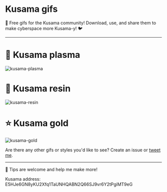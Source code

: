 # Kusama gifs

💖 Free gifs for the Kusama community! Download, use, and share them to make cyberspace more Kusama-y! 🐦

-----

# 🔮 Kusama plasma
![kusama-plasma](https://user-images.githubusercontent.com/5248378/101329133-44b36700-3871-11eb-8fd8-b01db4884981.gif)

# 🗿 Kusama resin
![kusama-resin](https://user-images.githubusercontent.com/5248378/101292184-38e28900-380e-11eb-9c07-b38cec5c6925.gif)

# ⭐ Kusama gold 
![kusama-gold](https://user-images.githubusercontent.com/5248378/101335907-138b6480-387a-11eb-9c46-b1c2d9be2961.gif)

Are there any other gifs or styles you'd like to see? Create an issue or [tweet me](https://twitter.com/alxheller).

----

🤗 Tips are welcome and help me make more!

Kusama address:
E5HJe6GN8yKU2Xfq1TaUNHQABN2Q66SJ9vr6Y2tPgiMT9eG
